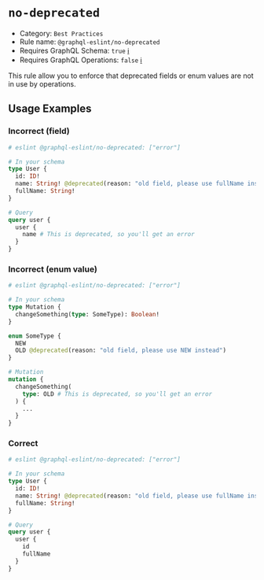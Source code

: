 # `no-deprecated`

- Category: `Best Practices`
- Rule name: `@graphql-eslint/no-deprecated`
- Requires GraphQL Schema: `true` [ℹ️](../../README.md#extended-linting-rules-with-graphql-schema)
- Requires GraphQL Operations: `false` [ℹ️](../../README.md#extended-linting-rules-with-siblings-operations)

This rule allow you to enforce that deprecated fields or enum values are not in use by operations.

## Usage Examples

### Incorrect (field)

```graphql
# eslint @graphql-eslint/no-deprecated: ["error"]

# In your schema
type User {
  id: ID!
  name: String! @deprecated(reason: "old field, please use fullName instead")
  fullName: String!
}

# Query
query user {
  user {
    name # This is deprecated, so you'll get an error
  }
}
```

### Incorrect (enum value)

```graphql
# eslint @graphql-eslint/no-deprecated: ["error"]

# In your schema
type Mutation {
  changeSomething(type: SomeType): Boolean!
}

enum SomeType {
  NEW
  OLD @deprecated(reason: "old field, please use NEW instead")
}

# Mutation
mutation {
  changeSomething(
    type: OLD # This is deprecated, so you'll get an error
  ) { 
    ... 
  }
}
```

### Correct

```graphql
# eslint @graphql-eslint/no-deprecated: ["error"]

# In your schema
type User {
  id: ID!
  name: String! @deprecated(reason: "old field, please use fullName instead")
  fullName: String!
}

# Query
query user {
  user {
    id
    fullName
  }
}
```